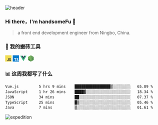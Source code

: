 ![header](https://raw.githubusercontent.com/fzq1998/fzq1998/master/header.png)

### Hi there，I'm handsomeFu 👋

> a front end development engineer from Ningbo, China.

### 🔧 我的搬砖工具
<code><img height="20" src="https://raw.githubusercontent.com/github/explore/80688e429a7d4ef2fca1e82350fe8e3517d3494d/topics/javascript/javascript.png" alt="javascript"></code>
<code><img height="20" src="https://raw.githubusercontent.com/github/explore/80688e429a7d4ef2fca1e82350fe8e3517d3494d/topics/typescript/typescript.png" alt="typescript"></code>
<code><img height="20" src="https://raw.githubusercontent.com/github/explore/80688e429a7d4ef2fca1e82350fe8e3517d3494d/topics/vue/vue.png" alt="vue"></code>
<code><img height="20" src="https://raw.githubusercontent.com/github/explore/80688e429a7d4ef2fca1e82350fe8e3517d3494d/topics/nodejs/nodejs.png" alt="nodejs"></code>



### 📊 这周我都写了什么
<!--START_SECTION:waka-->

```txt
Vue.js         5 hrs 9 mins    ████████████████▒░░░░░░░░   65.89 %
JavaScript     1 hr 26 mins    ████▓░░░░░░░░░░░░░░░░░░░░   18.34 %
JSON           34 mins         ██░░░░░░░░░░░░░░░░░░░░░░░   07.37 %
TypeScript     25 mins         █▒░░░░░░░░░░░░░░░░░░░░░░░   05.46 %
Java           7 mins          ▒░░░░░░░░░░░░░░░░░░░░░░░░   01.61 %
```

<!--END_SECTION:waka-->


![expedition](https://raw.githubusercontent.com/fzq1998/fzq1998/master/expedition.gif)

